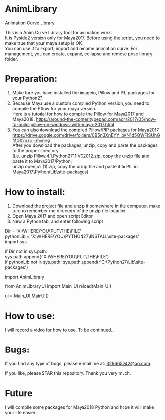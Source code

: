 # AnimLibrary
Animation Curve Library
	    
This is a Anim Curve Library tool for animation work.	        
It is Pyside2 version only for Maya2017.
Before using the script, you need to make true that your maya setup is OK.       		    
You can use it to export, import and rename animation curve. For management, you can create, expand, collapse and remove pose library folder.		

# Preparation:
1. Make ture you have installed the imageio, Pillow and PIL packages for your Python27.
2. Because Maya use a custom compiled Python version, you need to compile the Pillow for your maya version.         
   Here is a tutorial for how to compile the Pillow for Maya2017 and Maya2018.
   https://around-the-corner.typepad.com/adn/2017/05/how-to-build-pillow-on-windows-with-maya-2017.html
3. You can also download the compiled Pillow/PIP packages for Maya2017.   https://drive.google.com/drive/folders/0B5n3XnEYY_bVN1d5QWFiSUhGMG8?usp=sharing   
   After you download the packages, unzip, copy and paste the packages to the proper directory.     
   (i.e. unzip Pillow.4.1.Python2711.VC2012.zip, copy the unzip file and paste it to Maya2017/Python;       
         unzip openjp2 (1).zip, copy the unzip file and paste it to PIL in Maya2017\Python\Lib\site-packages)

# How to install:
1. Download the project file and unzip it somewhere in the computer, make ture to remember the directory of the unzip file location.		
2. Open Maya 2017 and open script Editor		    
3. New a Python tab, and enter following script 		    

Dir = 'X:\WHERE\YOU\PUT\THE\FILE'		    
pythonLib = 'X:\WHERE\YOU\PYTHON27\INSTALL\site-packages'                       
import sys		

if Dir not in sys.path:		
    sys.path.append(r'X:\WHERE\YOU\PUT\THE\FILE')      
if pythonLib not in sys.path:
    sys.path.append(r'C:\Python27\Lib\site-packages')
  
import AnimLibrary

from AnimLibrary.UI import Main_UI
reload(Main_UI)

ui = Main_UI.MainUI()    

# How to use:
I will record a video for how to use. To be continued...
# Bugs:
If you find any type of bugs, please e-mail me at: 328665042@qq.com.    
    
If you like, please STAR this repository. Thank you very much.    

# Future
I will compile some packages for Maya2018 Python and hope it will make your life easier.
